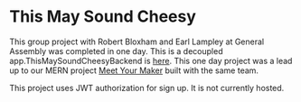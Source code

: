 # This May Sound Cheesy

This group project with Robert Bloxham and Earl Lampley at General Assembly was completed in one day. This is a decoupled app.ThisMaySoundCheesyBackend is [here](https://github.com/23carnies/ThisMaySoundCheesyBackend). This one day project was a lead up to our MERN project [Meet Your Maker](https://github.com/23carnies/MeetYourMakerCoupled) built with the same team. 

This project uses JWT authorization for sign up. It is not currently hosted.